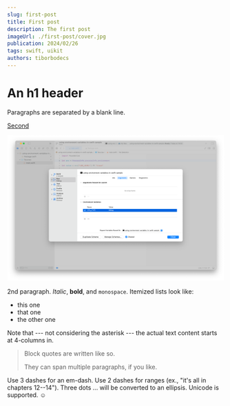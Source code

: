 ```yaml
---
slug: first-post
title: First post
description: The first post
imageUrl: ./first-post/cover.jpg
publication: 2024/02/26
tags: swift, uikit
authors: tiborbodecs
---
```



# An h1 header

Paragraphs are separated by a blank line.

[Second](/posts/second-post/) 

![Cover image](./first-post/set-env-in-xcode.png)

2nd paragraph. *Italic*, **bold**, and `monospace`. Itemized lists
look like:

  * this one
  * that one
  * the other one

Note that --- not considering the asterisk --- the actual text
content starts at 4-columns in.

> Block quotes are
> written like so.
>
> They can span multiple paragraphs,
> if you like.

Use 3 dashes for an em-dash. Use 2 dashes for ranges (ex., "it's all
in chapters 12--14"). Three dots ... will be converted to an ellipsis.
Unicode is supported. ☺
